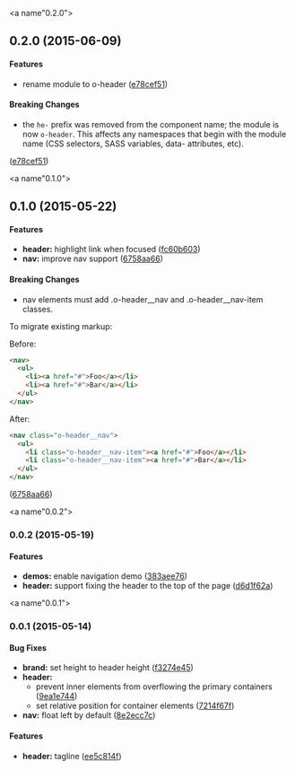 <a name"0.2.0"></a>
## 0.2.0 (2015-06-09)


#### Features

* rename module to o-header ([e78cef51](https://github.com/Pearson-Higher-Ed/o-header/commit/e78cef51))


#### Breaking Changes

* the `he-` prefix was removed from the component name;
the module is now `o-header`. This affects any namespaces that begin with the module name (CSS selectors, SASS variables, data- attributes, etc).

 ([e78cef51](https://github.com/Pearson-Higher-Ed/o-header/commit/e78cef51))


<a name"0.1.0"></a>
## 0.1.0 (2015-05-22)


#### Features

* **header:** highlight link when focused ([fc60b603](https://github.com/Pearson-Higher-Ed/o-header/commit/fc60b603))
* **nav:** improve nav support ([6758aa66](https://github.com/Pearson-Higher-Ed/o-header/commit/6758aa66))


#### Breaking Changes

* nav elements must add .o-header__nav and
.o-header__nav-item classes.

To migrate existing markup:

Before:

```html
<nav>
  <ul>
    <li><a href="#">Foo</a></li>
    <li><a href="#">Bar</a></li>
  </ul>
</nav>
```

After:

```html
<nav class="o-header__nav">
  <ul>
    <li class="o-header__nav-item"><a href="#">Foo</a></li>
    <li class="o-header__nav-item"><a href="#">Bar</a></li>
  </ul>
</nav>
```

 ([6758aa66](https://github.com/Pearson-Higher-Ed/o-header/commit/6758aa66))


<a name"0.0.2"></a>
### 0.0.2 (2015-05-19)


#### Features

* **demos:** enable navigation demo ([383aee76](https://github.com/Pearson-Higher-Ed/o-header/commit/383aee76))
* **header:** support fixing the header to the top of the page ([d6d1f62a](https://github.com/Pearson-Higher-Ed/o-header/commit/d6d1f62a))


<a name"0.0.1"></a>
### 0.0.1 (2015-05-14)


#### Bug Fixes

* **brand:** set height to header height ([f3274e45](https://github.com/Pearson-Higher-Ed/o-header/commit/f3274e45))
* **header:**
  * prevent inner elements from overflowing the primary containers ([9ea1e744](https://github.com/Pearson-Higher-Ed/o-header/commit/9ea1e744))
  * set relative position for container elements ([7214f67f](https://github.com/Pearson-Higher-Ed/o-header/commit/7214f67f))
* **nav:** float left by default ([8e2ecc7c](https://github.com/Pearson-Higher-Ed/o-header/commit/8e2ecc7c))


#### Features

* **header:** tagline ([ee5c814f](https://github.com/Pearson-Higher-Ed/o-header/commit/ee5c814f))

